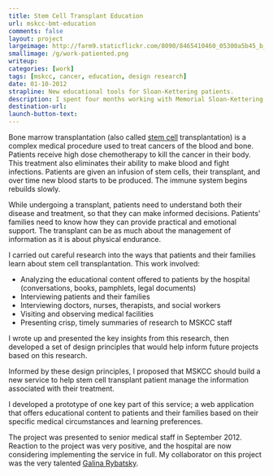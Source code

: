```yaml
---
title: Stem Cell Transplant Education
url: mskcc-bmt-education
comments: false
layout: project
largeimage: http://farm9.staticflickr.com/8090/8465410460_05300a5b45_b_d.jpg
smallimage: /g/work-patiented.png
writeup: 
categories: [work]
tags: [mskcc, cancer, education, design research]
date: 01-10-2012
strapline: New educational tools for Sloan-Kettering patients.
description: I spent four months working with Memorial Sloan-Kettering Cancer Center to understand the informational needs of stem cell transplant patients and their families. I proposed and prototyped a new service to help these patients manage the significant amount of information that needs to be managed throughout this complex medical procedure.
destination-url:
launch-button-text:
---
```

Bone marrow transplantation (also called [stem cell](http://stemcells.nih.gov/info/scireport/pages/chapter5.aspx) transplantation) is a complex medical procedure used to treat cancers of the blood and bone. Patients receive high dose chemotherapy to kill the cancer in their body. This treatment also eliminates their ability to make blood and fight infections. Patients are given an infusion of stem cells, their transplant, and over time new blood starts to be produced. The immune system begins rebuilds slowly. 

While undergoing a transplant, patients need to understand both their disease and treatment, so that they can make informed decisions. Patients' families need to know how they can provide practical and emotional support. The transplant can be as much about the management of information as it is about physical endurance.

I carried out careful research into the ways that patients and their families learn about stem cell transplantation. This work involved:

* Analyzing the educational content offered to patients by the hospital (conversations, books, pamphlets, legal documents) 
* Interviewing patients and their families
* Interviewing doctors, nurses, therapists, and social workers
* Visiting and observing medical facilities
* Presenting crisp, timely summaries of research to MSKCC staff

I wrote up and presented the key insights from this research, then developed a set of design principles that would help inform future projects based on this research. 

Informed by these design principles, I proposed that MSKCC should build a new service to help stem cell transplant patient manage the information associated with their treatment. 

I developed a prototype of one key part of this service; a web application that offers educational content to patients and their families based on their specific medical circumstances and learning preferences.

The project was presented to senior medical staff in September 2012. Reaction to the project was very positive, and the hospital are now considering implementing the service in full. My collaborator on this project was the very talented [Galina Rybatsky](http://http://galinaryb.wordpress.com/).